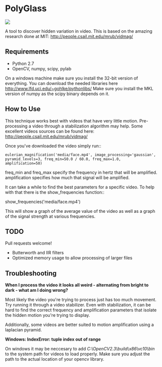 PolyGlass
=================================

![](http://3.bp.blogspot.com/-hfTMrWLyLgo/UpEWqKg63gI/AAAAAAAADao/o7P7PYHGZHY/s1600/Screen+shot+2013-11-23+at+3.56.25+PM.png)

A tool to discover hidden variation in video.  This is based on the amazing research done at MIT:
http://people.csail.mit.edu/mrub/vidmag/

Requirements
------------

  - Python 2.7
  - OpenCV, numpy, scipy, pylab

On a windows machine make sure you install the 32-bit version of everything. You can download the needed libraries
here http://www.lfd.uci.edu/~gohlke/pythonlibs/ Make sure you install the MKL version of numpy as the scipy binary
depends on it.

How to Use
-----------

This technique works best with videos that have very little motion. Pre-processing a video through a stabilization
algorithm may help.  Some excellent videos sources can be found here: http://people.csail.mit.edu/mrub/vidmag/

Once you've downloaded the video simply run::

    eulerian_magnification('media/face.mp4', image_processing='gaussian', pyramid_levels=3, freq_min=50.0 / 60.0, freq_max=1.0, amplification=50)

freq_min and freq_max specify the frequency in hertz that will be amplified. amplification specifies how much that
signal will be amplified.

It can take a while to find the best parameters for a specific video. To help with that there is the show_frequencies
function::

   show_frequencies('media/face.mp4')

This will show a graph of the average value of the video as well as a graph of the signal strength at various
frequencies.


TODO
------------

Pull requests welcome!

 - Butterworth and IIR filters
 - Optimized memory usage to allow processing of larger files

Troubleshooting
---------------

**When I process the video it looks all weird - alternating from bright to dark - what am I doing wrong?**

Most likely the video you're trying to process just has too much movement. Try running it through a video stabilizer.
Even with stabilization, it can be hard to find the correct frequency and amplification parameters that isolate the
hidden motion you're trying to display.

Additionally, some videos are better suited to motion amplification using a laplacian pyramid.

**Windows: IndexError: tuple index out of range**

On windows it may be neccesary to add *C:\\OpenCV2.3\\build\\x86\\vc10\\bin* to the system path for videos to load
properly.  Make sure you adjust the path to the actual location of your opencv library.

